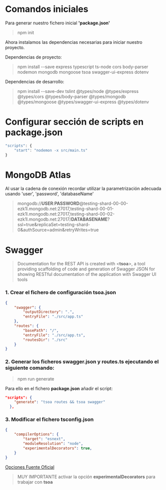 # Comandos iniciales

Para generar nuestro fichero inicial **'package.json'**

> npm init

Ahora instalamos las dependencias necesarias para iniciar nuestro proyecto.

Dependencias de proyecto:

> npm install --save express typescript ts-node cors body-parser nodemon mongodb mongoose tsoa swagger-ui-express dotenv

Dependencias de desarrollo:

> npm install --save-dev tslint @types/node @types/express @types/cors @types/body-parser @types/mongodb @types/mongoose @types/swagger-ui-express @types/dotenv

# Configurar sección de scripts en package.json

```javascript
"scripts": {
    "start": "nodemon -x src/main.ts"
}
```


# MongoDB Atlas

Al usar la cadena de conexión recordar utilizar la parametrización adecuada usando 'user', 'password', 'databaseName'

> mongodb://**USER**:**PASSWORD**@testing-shard-00-00-ezk1l.mongodb.net:27017,testing-shard-00-01-ezk1l.mongodb.net:27017,testing-shard-00-02-ezk1l.mongodb.net:27017/**DATABASENAME**?ssl=true&replicaSet=testing-shard-0&authSource=admin&retryWrites=true

# Swagger

> Documentation for the REST API is created with <**tsoa**>, a tool providing scaffolding of code and generation of Swagger JSON for showing RESTful documentation of the application with Swagger UI tools

### 1. Crear el fichero de configuración **tsoa.json**
```json
{
    "swagger": {
        "outputDirectory": ".",
        "entryFile": "./src/app.ts"
    },
    "routes": {
        "basePath": "/",
        "entryFile": "./src/app.ts",
        "routesDir": "./src"
    }
}
```

### 2. Generar los ficheros **swagger.json** y **routes.ts** ejecutando el siguiente comando:

> npm run generate

Para ello en el fichero **package.json** añadir el script:
```json
"scripts": {
    "generate": "tsoa routes && tsoa swagger"
  },
```

### 3. Modificar el fichero **tsconfig.json**

```json
{
    "compilerOptions": {
        "target": "esnext", 
        "moduleResolution": "node",
        "experimentalDecorators": true,
    }
}
```

[Opciones Fuente Oficial](https://www.typescriptlang.org/docs/handbook/compiler-options.html)

> MUY IMPORTANTE activar la opción **experimentalDecorators** para trabajar con **tsoa**

